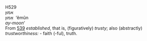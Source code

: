 <body>
  <p>H529<br>  אמוּן  <br> אֵמוּן  ‎  ‘êmûn  <br><i>ay-moon‘ </i><br>From <a href="h0539.htm">539</a>  <i>established</i>, that is, (figuratively) <i>trusty</i>; also (abstractly) <i>trustworthiness: - </i>faith (-ful), truth.<br></p>
 </body>